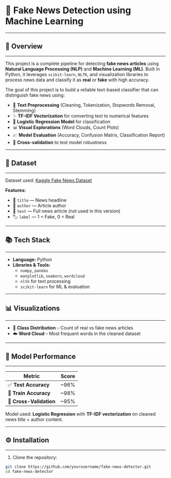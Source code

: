 # 📰 Fake News Detection using Machine Learning  
---

## 🚀 Overview  
---
This project is a complete pipeline for detecting **fake news articles** using **Natural Language Processing (NLP)** and **Machine Learning (ML)**. Built in Python, it leverages `scikit-learn`, `NLTK`, and visualization libraries to process news data and classify it as **real** or **fake** with high accuracy.

The goal of this project is to build a reliable text-based classifier that can distinguish fake news using:

- 🧹 **Text Preprocessing** (Cleaning, Tokenization, Stopwords Removal, Stemming)  
- ✨ **TF-IDF Vectorization** for converting text to numerical features  
- 🧠 **Logistic Regression Model** for classification  
- 📊 **Visual Explorations** (Word Clouds, Count Plots)  
- 📈 **Model Evaluation** (Accuracy, Confusion Matrix, Classification Report)  
- 🔁 **Cross-validation** to test model robustness  

---

## 📁 Dataset  
---
Dataset used: [Kaggle Fake News Dataset](https://www.kaggle.com/c/fake-news/data)

**Features:**

- 📝 `title` — News headline  
- 👤 `author` — Article author  
- 📰 `text` — Full news article (not used in this version)  
- 🏷️ `label` — 1 = Fake, 0 = Real  

---

## 📚 Tech Stack  
---
- **Language:** Python  
- **Libraries & Tools:**  
  - `numpy`, `pandas`  
  - `matplotlib`, `seaborn`, `wordcloud`  
  - `nltk` for text processing  
  - `scikit-learn` for ML & evaluation  

---

## 📊 Visualizations  
---
- 🔢 **Class Distribution** – Count of real vs fake news articles  
- ☁️ **Word Cloud** – Most frequent words in the cleaned dataset  

---

## 🧠 Model Performance  
---
| Metric                | Score     |
|-----------------------|-----------|
| ✅ **Test Accuracy**    | ~96%      |
| 🧪 **Train Accuracy**   | ~98%      |
| 🔁 **Cross-Validation** | ~95%      |

Model used: **Logistic Regression** with **TF-IDF vectorization** on cleaned news title + author content.

---

## ⚙️ Installation  
---
1. Clone the repository:

```bash
git clone https://github.com/yourusername/fake-news-detector.git
cd fake-news-detector
